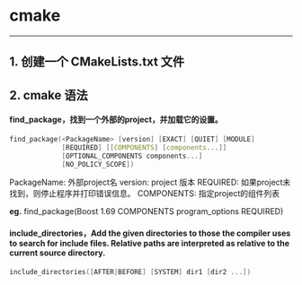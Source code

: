 # cmake 
------------

## 1. 创建一个 CMakeLists.txt 文件
## 2. cmake 语法

#### find_package，找到一个外部的project，并加载它的设置。
```c
find_package(<PackageName> [version] [EXACT] [QUIET] [MODULE]
             [REQUIRED] [[COMPONENTS] [components...]]
             [OPTIONAL_COMPONENTS components...]
             [NO_POLICY_SCOPE])
```
PackageName: 外部project名
version: project 版本
REQUIRED: 如果project未找到，则停止程序并打印错误信息。
COMPONENTS: 指定project的组件列表

**eg.**
find_package(Boost 1.69 COMPONENTS program_options REQUIRED)

#### include_directories，Add the given directories to those the compiler uses to search for include files. Relative paths are interpreted as relative to the current source directory.
```c
include_directories([AFTER|BEFORE] [SYSTEM] dir1 [dir2 ...])
```


